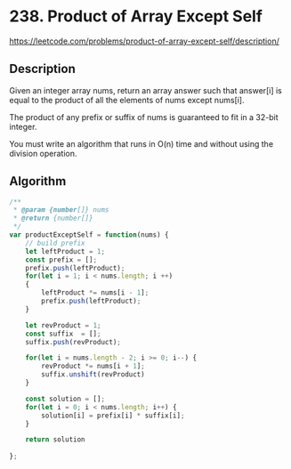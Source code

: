 # 238. Product of Array Except Self
https://leetcode.com/problems/product-of-array-except-self/description/

## Description
Given an integer array nums, return an array answer such that answer[i] is equal to the product of all the elements of nums except nums[i].

The product of any prefix or suffix of nums is guaranteed to fit in a 32-bit integer.

You must write an algorithm that runs in O(n) time and without using the division operation.

## Algorithm
`````javascript
/**
 * @param {number[]} nums
 * @return {number[]}
 */
var productExceptSelf = function(nums) {
    // build prefix
    let leftProduct = 1;
    const prefix = [];
    prefix.push(leftProduct);
    for(let i = 1; i < nums.length; i ++)
    {
        leftProduct *= nums[i - 1];
        prefix.push(leftProduct);
    }

    let revProduct = 1;
    const suffix  = [];
    suffix.push(revProduct);

    for(let i = nums.length - 2; i >= 0; i--) {
        revProduct *= nums[i + 1];
        suffix.unshift(revProduct)
    }

    const solution = [];
    for(let i = 0; i < nums.length; i++) {
        solution[i] = prefix[i] * suffix[i];
    }

    return solution
    
};
`````
